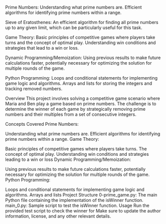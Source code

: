 Prime Numbers:
Understanding what prime numbers are. Efficient algorithms for identifying prime numbers within a range.

Sieve of Eratosthenes:
An efficient algorithm for finding all prime numbers up to any given limit, which can be particularly useful for this task.

Game Theory:
Basic principles of competitive games where players take turns and the concept of optimal play. Understanding win conditions and strategies that lead to a win or loss.

Dynamic Programming/Memoization:
Using previous results to make future calculations faster, potentially necessary for optimizing the solution for multiple rounds of the game.

Python Programming:
Loops and conditional statements for implementing game logic and algorithms. Arrays and lists for storing the integers and tracking removed numbers.

Overview
This project involves solving a competitive game scenario where Maria and Ben play a game based on prime numbers. The challenge is to determine the winner of each game by strategically removing prime numbers and their multiples from a set of consecutive integers.

Concepts Covered
Prime Numbers:

Understanding what prime numbers are.
Efficient algorithms for identifying prime numbers within a range.
Game Theory:

Basic principles of competitive games where players take turns.
The concept of optimal play.
Understanding win conditions and strategies leading to a win or loss
Dynamic Programming/Memoization:

Using previous results to make future calculations faster, potentially necessary for optimizing the solution for multiple rounds of the game.
Python Programming:

Loops and conditional statements for implementing game logic and algorithms.
Arrays and lists
Project Structure
0-prime_game.py: The main Python file containing the implementation of the isWinner function.
main_0.py: Sample script to test the isWinner function.
Usage
Run the provided test script to check the winner for Make sure to update the author information, license, and any other relevant details.
